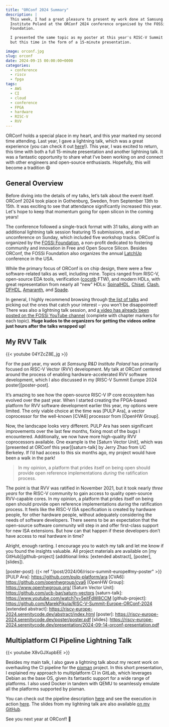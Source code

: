 ```yaml
---
title: "ORConf 2024 Summary"
description: |
  This week, I had a great pleasure to present my work done at Samsung R&D
  Institute Poland at the ORConf 2024 conference organised by the FOSSi
  Foundation.

  I presented the same topic as my poster at this year's RISC-V Summit Europe,
  but this time in the form of a 15-minute presentation.

image: orconf.jpg
slug: orconf
date: 2024-09-15 00:00:00+0000
categories:
  - conference
  - riscv
  - fpga
tags:
  - AWS
  - CI
  - cloud
  - conference
  - FPGA
  - hardware
  - RISC-V
  - RVV
---
```


ORConf holds a special place in my heart, and this year marked my second time
attending. Last year, I gave a lightning talk, which was a great experience (you
can check it out [here][orconf-2023]!). This year, I was excited to return, this
time with both a full 15-minute presentation and another lightning talk. It was
a fantastic opportunity to share what I’ve been working on and connect with
other engineers and open-source enthusiasts. Hopefully, this will become a
tradition 😄

[orconf-2023]: https://www.youtube.com/watch?v=jrZlqJOdzv4&list=PLdf9WdtHD80DYE961eCicG5Atx97U0iUS&index=1&pp=gAQBiAQB

## General Overview

Before diving into the details of my talks, let’s talk about the event itself.
ORConf 2024 took place in Gothenburg, Sweden, from September 13th to 15th. It
was exciting to see that attendance significantly increased this year. Let's
hope to keep that momentum going for open silicon in the coming years!

The conference followed a single-track format with 31 talks, along with an
additional lightning talk session featuring 15 submissions, and an unconference
on Sunday, which included five workshop tracks. ORConf is organized by the
[FOSSi Foundation], a non-profit dedicated to fostering community and innovation
in Free and Open Source Silicon. Besides ORConf, the FOSSi Foundation also
organizes the annual [LatchUp] conference in the USA.

While the primary focus of ORConf is on chip design, there were a few
software-related talks as well, including mine. Topics ranged from RISC-V,
open-source EDA tools, verification ([cocotb] FTW), and modern HDLs, with great
representation from nearly all “new” HDLs: [SpinalHDL], [Chisel], [Clash],
[DFHDL], [Amaranth], and [Spade].

In general, I highly recommend browsing through [the list of talks][talks] and
picking out the ones that catch your interest – you won’t be disappointed! There
was also a lightning talk session, and [a video has already been posted on the
FOSSi YouTube channel][lightning-talks] (complete with chapter markers for each
topic). **Huge kudos to the organizers for getting the videos online just hours
after the talks wrapped up!**

[FOSSi Foundation]: https://fossi-foundation.org/
[LatchUp]: https://fossi-foundation.org/latch-up/2024
[cocotb]: https://www.cocotb.org/
[SpinalHDL]: https://github.com/SpinalHDL/SpinalHDL
[Chisel]: https://www.chisel-lang.org/
[Clash]: https://clash-lang.org/
[DFHDL]: https://dfianthdl.github.io/
[Amaranth]: https://github.com/amaranth-lang/amaranth
[Spade]: https://spade-lang.org/
[talks]: https://fossi-foundation.org/orconf/2024
[lightning-talks]: https://www.youtube.com/watch?v=Xm_kUVhMBdw

## My RVV Talk

{{< youtube 04YZcZ8E_jg >}}

For the past year, my work at *Samsung R&D Institute Poland* has primarily
focused on RISC-V Vector (RVV) development. My talk at ORConf centered around
the process of enabling hardware-accelerated RVV software development, which I
also discussed in my [RISC-V Summit Europe 2024 poster][poster-post].

It’s amazing to see how the open-source RISC-V IP core ecosystem has evolved
over the past year. When I started creating the FPGA-based platform for RVV
software development earlier this year, my options were limited. The only viable
choice at the time was [PULP Ara], a vector coprocessor for the well-known
[CVA6] processor from [OpenHW Group].

Now, the landscape looks very different. PULP Ara has seen significant
improvements over the last few months, fixing most of the bugs I encountered.
Additionally, we now have more high-quality RVV coprocessors available. One
example is the [Saturn Vector Unit], which was [presented at ORConf this
year][saturn-talk] by Jerry Zhao from UC Berkeley. If I’d had access to this six
months ago, my project would have been a walk in the park!

> In my opinion, a platform that prides itself on being open should provide open
> reference implementations *during* the ratification process.

The point is that RVV was ratified in November 2021, but it took nearly *three
years* for the RISC-V community to gain access to quality open-source
RVV-capable cores. In my opinion, a platform that prides itself on being open
should provide open reference implementations *during* the ratification process.
It feels like the RISC-V ISA specification is created by hardware people, for
other hardware people, without adequately considering the needs of software
developers. There seems to be an expectation that the open-source software
community will step in and offer first-class support for new ISA extensions. But
how can that happen if these developers don’t have access to real hardware in
time?

Alright, enough ranting. I encourage you to watch my talk and let me know if you
found the insights valuable. All project materials are available on [my
GitHub][github-project] (additional links: [extended abstract], [poster],
[slides]).

[poster-post]: {{< ref "/post/2024/06/riscv-summit-europe#my-poster" >}}
[PULP Ara]: https://github.com/pulp-platform/ara
[CVA6]: https://github.com/openhwgroup/cva6
[OpenHW Group]: https://www.openhwgroup.org/
[Saturn Vector Unit]: https://github.com/ucb-bar/saturn-vectors
[saturn-talk]: https://www.youtube.com/watch?v=5eitFdW8CCM
[github-project]: https://github.com/MarekPikula/RISC-V-Summit-Europe-ORConf-2024
[extended abstract]: https://riscv-europe-2024.serenitycode.dev/abstract/index.html
[poster]: https://riscv-europe-2024.serenitycode.dev/poster/poster.pdf
[slides]: https://riscv-europe-2024.serenitycode.dev/presentation/2024-09-14-orconf-presentation.pdf

## Multiplatform CI Pipeline Lightning Talk

{{< youtube X8vGJXupbEE >}}

Besides my main talk, I also gave a lightning talk about my recent work on
overhauling the CI pipeline for the [pixman] project. In this short
presentation, I explained my approach to multiplatform CI in GitLab, which
leverages Debian as the base OS, given its fantastic support for a wide range of
platforms. I also used Docker in tandem with QEMU to seamlessly emulate all the
platforms supported by pixman.

You can check out the pipeline description [here][pipeline-code] and see the
execution in action [here][pipeline-execution]. The slides from my lightning
talk are also available [on my GitHub][lightning-slides].

See you next year at ORConf! 👋

[pixman]: https://gitlab.freedesktop.org/pixman/pixman
[pipeline-code]: https://gitlab.freedesktop.org/pixman/pixman/-/tree/277f485a9cfeb757c4627b9465bc26f3e74c1724/.gitlab-ci.d
[pipeline-execution]: https://gitlab.freedesktop.org/pixman/pixman/-/commit/277f485a9cfeb757c4627b9465bc26f3e74c1724/pipelines?ref=master
[lightning-slides]: https://riscv-europe-2024.serenitycode.dev/presentation/2024-09-14-orconf-lightning-talk.pdf
